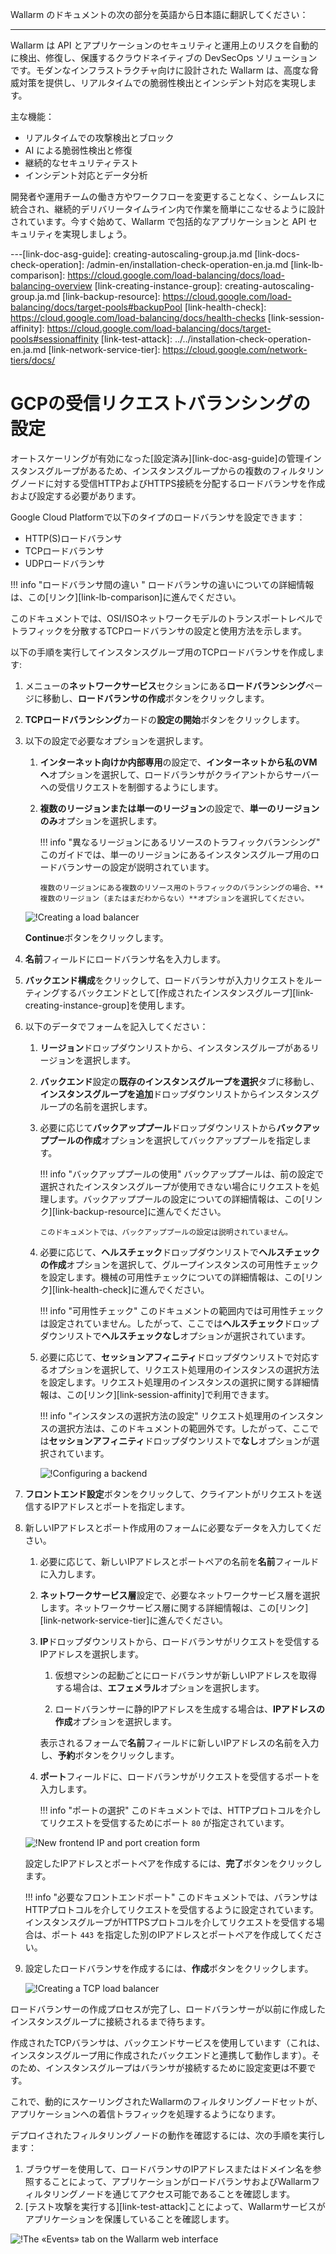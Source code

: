 Wallarm のドキュメントの次の部分を英語から日本語に翻訳してください：

---
Wallarm は API とアプリケーションのセキュリティと運用上のリスクを自動的に検出、修復し、保護するクラウドネイティブの DevSecOps ソリューションです。モダンなインフラストラクチャ向けに設計された Wallarm は、高度な脅威対策を提供し、リアルタイムでの脆弱性検出とインシデント対応を実現します。

主な機能：
- リアルタイムでの攻撃検出とブロック
- AI による脆弱性検出と修復
- 継続的なセキュリティテスト
- インシデント対応とデータ分析

開発者や運用チームの働き方やワークフローを変更することなく、シームレスに統合され、継続的デリバリータイムライン内で作業を簡単にこなせるように設計されています。今すぐ始めて、Wallarm で包括的なアプリケーションと API セキュリティを実現しましょう。

---[link-doc-asg-guide]: creating-autoscaling-group.ja.md
[link-docs-check-operation]: /admin-en/installation-check-operation-en.ja.md
[link-lb-comparison]: https://cloud.google.com/load-balancing/docs/load-balancing-overview
[link-creating-instance-group]: creating-autoscaling-group.ja.md
[link-backup-resource]: https://cloud.google.com/load-balancing/docs/target-pools#backupPool
[link-health-check]: https://cloud.google.com/load-balancing/docs/health-checks
[link-session-affinity]: https://cloud.google.com/load-balancing/docs/target-pools#sessionaffinity
[link-test-attack]: ../../installation-check-operation-en.ja.md
[link-network-service-tier]: https://cloud.google.com/network-tiers/docs/

[img-backend-configuration]: ../../../images/installation-gcp/auto-scaling/common/load-balancing-guide/backend-configuration.png
[img-creating-lb]: ../../../images/installation-gcp/auto-scaling/common/load-balancing-guide/creating-load-balancer.png
[img-creating-tcp-lb]: ../../../images/installation-gcp/auto-scaling/common/load-balancing-guide/creating-tcp-load-balancer.png
[img-new-frontend-ip-and-port]: ../../../images/installation-gcp/auto-scaling/common/load-balancing-guide/frontend-configuration.png
[img-checking-attacks]: ../../../images/admin-guides/test-attacks-quickstart.png

# GCPの受信リクエストバランシングの設定

オートスケーリングが有効になった[設定済み][link-doc-asg-guide]の管理インスタンスグループがあるため、インスタンスグループからの複数のフィルタリングノードに対する受信HTTPおよびHTTPS接続を分配するロードバランサを作成および設定する必要があります。

Google Cloud Platformで以下のタイプのロードバランサを設定できます：
*   HTTP(S)ロードバランサ
*   TCPロードバランサ
*   UDPロードバランサ

!!! info "ロードバランサ間の違い "
    ロードバランサの違いについての詳細情報は、この[リンク][link-lb-comparison]に進んでください。

このドキュメントでは、OSI/ISOネットワークモデルのトランスポートレベルでトラフィックを分散するTCPロードバランサの設定と使用方法を示します。

以下の手順を実行してインスタンスグループ用のTCPロードバランサを作成します:

1.  メニューの**ネットワークサービス**セクションにある**ロードバランシング**ページに移動し、**ロードバランサの作成**ボタンをクリックします。

2.  **TCPロードバランシング**カードの**設定の開始**ボタンをクリックします。

3.  以下の設定で必要なオプションを選択します。

    1.  **インターネット向けか内部専用**の設定で、**インターネットから私のVMへ**オプションを選択して、ロードバランサがクライアントからサーバーへの受信リクエストを制御するようにします。
    
    2.  **複数のリージョンまたは単一のリージョン**の設定で、**単一のリージョンのみ**オプションを選択します。
    
        !!! info "異なるリージョンにあるリソースのトラフィックバランシング"
            このガイドでは、単一のリージョンにあるインスタンスグループ用のロードバランサーの設定が説明されています。
            
            複数のリージョンにある複数のリソース用のトラフィックのバランシングの場合、**複数のリージョン（またはまだわからない）**オプションを選択してください。
    
    ![!Creating a load balancer][img-creating-lb]
    
    **Continue**ボタンをクリックします。

4.  **名前**フィールドにロードバランサ名を入力します。

5.  **バックエンド構成**をクリックして、ロードバランサが入力リクエストをルーティングするバックエンドとして[作成されたインスタンスグループ][link-creating-instance-group]を使用します。

6.  以下のデータでフォームを記入してください：

    1.  **リージョン**ドロップダウンリストから、インスタンスグループがあるリージョンを選択します。
    
    2.  **バックエンド**設定の**既存のインスタンスグループを選択**タブに移動し、**インスタンスグループを追加**ドロップダウンリストからインスタンスグループの名前を選択します。
    
    3.  必要に応じて**バックアッププール**ドロップダウンリストから**バックアッププールの作成**オプションを選択してバックアッププールを指定します。 
    
        !!! info "バックアッププールの使用"
            バックアッププールは、前の設定で選択されたインスタンスグループが使用できない場合にリクエストを処理します。バックアッププールの設定についての詳細情報は、この[リンク][link-backup-resource]に進んでください。
            
            このドキュメントでは、バックアッププールの設定は説明されていません。
    
    4.  必要に応じて、**ヘルスチェック**ドロップダウンリストで**ヘルスチェックの作成**オプションを選択して、グループインスタンスの可用性チェックを設定します。機械の可用性チェックについての詳細情報は、この[リンク][link-health-check]に進んでください。
    
        !!! info "可用性チェック"
            このドキュメントの範囲内では可用性チェックは設定されていません。したがって、ここでは**ヘルスチェック**ドロップダウンリストで**ヘルスチェックなし**オプションが選択されています。

    5.  必要に応じて、**セッションアフィニティ**ドロップダウンリストで対応するオプションを選択して、リクエスト処理用のインスタンスの選択方法を設定します。リクエスト処理用のインスタンスの選択に関する詳細情報は、この[リンク][link-session-affinity]で利用できます。
    
        !!! info "インスタンスの選択方法の設定"
            リクエスト処理用のインスタンスの選択方法は、このドキュメントの範囲外です。したがって、ここでは**セッションアフィニティ**ドロップダウンリストで**なし**オプションが選択されています。

        ![!Configuring a backend][img-backend-configuration]
    
7.  **フロントエンド設定**ボタンをクリックして、クライアントがリクエストを送信するIPアドレスとポートを指定します。

8.  新しいIPアドレスとポート作成用のフォームに必要なデータを入力してください。

    1.  必要に応じて、新しいIPアドレスとポートペアの名前を**名前**フィールドに入力します。
    
    2.  **ネットワークサービス層**設定で、必要なネットワークサービス層を選択します。ネットワークサービス層に関する詳細情報は、この[リンク][link-network-service-tier]に進んでください。
    
    3.  **IP**ドロップダウンリストから、ロードバランサがリクエストを受信するIPアドレスを選択します。
    
        1.  仮想マシンの起動ごとにロードバランサが新しいIPアドレスを取得する場合は、**エフェメラル**オプションを選択します。
        
        2.  ロードバランサーに静的IPアドレスを生成する場合は、**IPアドレスの作成**オプションを選択します。

        表示されるフォームで**名前**フィールドに新しいIPアドレスの名前を入力し、**予約**ボタンをクリックします。
    
    4.  **ポート**フィールドに、ロードバランサがリクエストを受信するポートを入力します。

        !!! info "ポートの選択"
            このドキュメントでは、HTTPプロトコルを介してリクエストを受信するためにポート `80` が指定されています。
    
    ![!New frontend IP and port creation form][img-new-frontend-ip-and-port]
    
    設定したIPアドレスとポートペアを作成するには、**完了**ボタンをクリックします。
    
    !!! info "必要なフロントエンドポート"
        このドキュメントでは、バランサはHTTPプロトコルを介してリクエストを受信するように設定されています。インスタンスグループがHTTPSプロトコルを介してリクエストを受信する場合は、ポート `443` を指定した別のIPアドレスとポートペアを作成してください。

9.  設定したロードバランサを作成するには、**作成**ボタンをクリックします。

    ![!Creating a TCP load balancer][img-creating-tcp-lb]
    
ロードバランサーの作成プロセスが完了し、ロードバランサーが以前に作成したインスタンスグループに接続されるまで待ちます。

作成されたTCPバランサは、バックエンドサービスを使用しています（これは、インスタンスグループ用に作成されたバックエンドと連携して動作します）。そのため、インスタンスグループはバランサが接続するために設定変更は不要です。

これで、動的にスケーリングされたWallarmのフィルタリングノードセットが、アプリケーションへの着信トラフィックを処理するようになります。

デプロイされたフィルタリングノードの動作を確認するには、次の手順を実行します：
1.  ブラウザーを使用して、ロードバランサのIPアドレスまたはドメイン名を参照することによって、アプリケーションがロードバランサおよびWallarmフィルタリングノードを通じてアクセス可能であることを確認します。
2.  [テスト攻撃を実行する][link-test-attack]ことによって、Wallarmサービスがアプリケーションを保護していることを確認します。

![!The «Events» tab on the Wallarm web interface][img-checking-attacks]